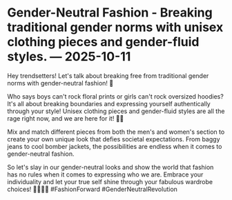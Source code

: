 # Gender-Neutral Fashion - Breaking traditional gender norms with unisex clothing pieces and gender-fluid styles. — 2025-10-11

Hey trendsetters! Let's talk about breaking free from traditional gender norms with gender-neutral fashion! 🌟

Who says boys can't rock floral prints or girls can't rock oversized hoodies? It's all about breaking boundaries and expressing yourself authentically through your style! Unisex clothing pieces and gender-fluid styles are all the rage right now, and we are here for it! 🙌🏼

Mix and match different pieces from both the men's and women's section to create your own unique look that defies societal expectations. From baggy jeans to cool bomber jackets, the possibilities are endless when it comes to gender-neutral fashion.

So let's slay in our gender-neutral looks and show the world that fashion has no rules when it comes to expressing who we are. Embrace your individuality and let your true self shine through your fabulous wardrobe choices! 💃🏽🕺🏼 #FashionForward #GenderNeutralRevolution